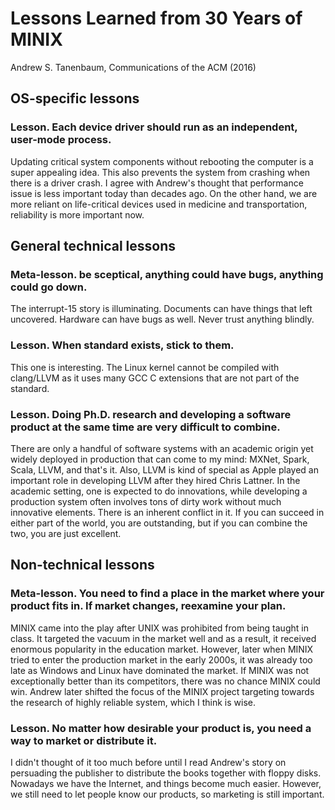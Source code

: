 # Lessons Learned from 30 Years of MINIX

Andrew S. Tanenbaum, Communications of the ACM (2016)

## OS-specific lessons

### Lesson. Each device driver should run as an independent, user-mode process.

Updating critical system components without rebooting the computer is a super appealing idea. This also prevents the system from crashing when there is a driver crash. I agree with Andrew's thought that performance issue is less important today than decades ago. On the other hand, we are more reliant on life-critical devices used in medicine and transportation, reliability is more important now.

## General technical lessons

### Meta-lesson. be sceptical, anything could have bugs, anything could go down.

The interrupt-15 story is illuminating. Documents can have things that left uncovered. Hardware can have bugs as well. Never trust anything blindly.

### Lesson. When standard exists, stick to them.

This one is interesting. The Linux kernel cannot be compiled with clang/LLVM as it uses many GCC C extensions that are not part of the standard.

### Lesson. Doing Ph.D. research and developing a software product at the same time are very difficult to combine.

There are only a handful of software systems with an academic origin yet widely deployed in production that can come to my mind: MXNet, Spark, Scala, LLVM, and that's it. Also, LLVM is kind of special as Apple played an important role in developing LLVM after they hired Chris Lattner. In the academic setting, one is expected to do innovations, while developing a production system often involves tons of dirty work without much innovative elements. There is an inherent conflict in it. If you can succeed in either part of the world, you are outstanding, but if you can combine the two, you are just excellent.

## Non-technical lessons

### Meta-lesson. You need to find a place in the market where your product fits in. If market changes, reexamine your plan.

MINIX came into the play after UNIX was prohibited from being taught in class. It targeted the vacuum in the market well and as a result, it received enormous popularity in the education market. However, later when MINIX tried to enter the production market in the early 2000s, it was already too late as Windows and Linux have dominated the market. If MINIX was not exceptionally better than its competitors, there was no chance MINIX could win. Andrew later shifted the focus of the MINIX project targeting towards the research of highly reliable system, which I think is wise.

### Lesson. No matter how desirable your product is, you need a way to market or distribute it.

I didn't thought of it too much before until I read Andrew's story on persuading the publisher to distribute the books together with floppy disks. Nowadays we have the Internet, and things become much easier. However, we still need to let people know our products, so marketing is still important.
